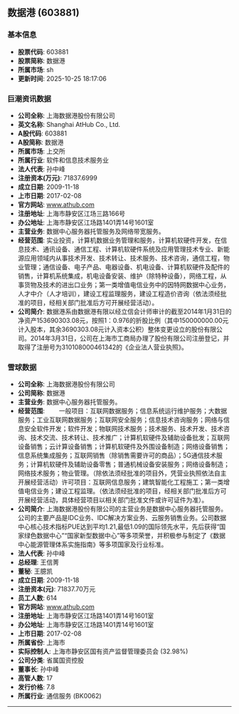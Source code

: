 ## 数据港 (603881)

### 基本信息

- **股票代码**: 603881
- **股票简称**: 数据港
- **所属市场**: sh
- **更新时间**: 2025-10-25 18:17:06

### 巨潮资讯数据

- **公司全称**: 上海数据港股份有限公司
- **英文名称**: Shanghai AtHub Co., Ltd.
- **A股代码**: 603881
- **A股简称**: 数据港
- **所属市场**: 上交所
- **所属行业**: 软件和信息技术服务业
- **法人代表**: 孙中峰
- **注册资本(万元)**: 71837.6999
- **成立日期**: 2009-11-18
- **上市日期**: 2017-02-08
- **官方网站**: www.athub.com
- **注册地址**: 上海市静安区江场三路166号
- **办公地址**: 上海市静安区江场路1401弄14号1601室
- **主营业务**: 数据中心服务器托管服务及网络带宽服务。
- **经营范围**: 实业投资，计算机数据业务管理和服务，计算机软硬件开发，在信息技术、通讯设备、通信工程、计算机软硬件系统及应用管理技术专业、新能源应用领域内从事技术开发、技术转让、技术服务、技术咨询，通信工程，物业管理；通信设备、电子产品、电器设备、机电设备、计算机软硬件及配件的销售，计算机系统集成，机电设备安装、维护（除特种设备），网络工程，从事货物及技术的进出口业务；第一类增值电信业务中的因特网数据中心业务，人才中介（人才培训），建设工程监理服务，建设工程造价咨询（依法须经批准的项目，经相关部门批准后方可开展经营活动）。
- **公司简介**: 数据港系由数据港有限以经立信会计师审计的截至2014年1月31日的净资产153690303.08元，按照1：0.976的折股比例（其中150000000.00元计入股本，其余3690303.08元计入资本公积）整体变更设立的股份有限公司。2014年3月31日，公司在上海市工商局办理了股份有限公司注册登记，并取得了注册号为310108000461342的《企业法人营业执照》。

### 雪球数据

- **公司全称**: 上海数据港股份有限公司
- **公司简称**: 数据港
- **主营业务**: 数据中心服务器托管服务。
- **经营范围**: 　　一般项目：互联网数据服务；信息系统运行维护服务；大数据服务；工业互联网数据服务；互联网安全服务；信息技术咨询服务；网络与信息安全软件开发；软件开发；物联网技术服务；技术服务、技术开发、技术咨询、技术交流、技术转让、技术推广；计算机软硬件及辅助设备批发；互联网设备销售；云计算设备销售；计算机软硬件及外围设备制造；网络设备销售；信息系统集成服务；互联网销售（除销售需要许可的商品）；5G通信技术服务；计算机软硬件及辅助设备零售；普通机械设备安装服务；网络设备制造；网络技术服务；物业管理。（除依法须经批准的项目外，凭营业执照依法自主开展经营活动）许可项目：互联网信息服务；建筑智能化工程施工；第一类增值电信业务；建设工程监理。（依法须经批准的项目，经相关部门批准后方可开展经营活动，具体经营项目以相关部门批准文件或许可证件为准）。
- **公司简介**: 上海数据港股份有限公司的主营业务是数据中心服务器托管服务。公司的主要产品是IDC业务、IDC解决方案业务、云服务销售业务。公司数据中心核心技术指标PUE达到平均1.21,最低1.09的国际领先水平，先后获得“国家绿色数据中心”“国家新型数据中心”等多项荣誉，并积极参与制定了《数据中心能源管理体系实施指南》等多项国家及行业标准。
- **法人代表**: 孙中峰
- **总经理**: 王信菁
- **董秘**: 王臆凯
- **成立日期**: 2009-11-18
- **注册资本(元)**: 71837.70万元
- **员工人数**: 614
- **官方网站**: www.athub.com
- **注册地址**: 上海市静安区江场路1401弄14号1601室
- **办公地址**: 上海市静安区江场路1401弄14号1601室
- **上市日期**: 2017-02-08
- **所属省份**: 上海市
- **实际控制人**: 上海市静安区国有资产监督管理委员会 (32.98%)
- **公司分类**: 省属国资控股
- **董事长**: 孙中峰
- **高管人数**: 17
- **发行价格**: 7.8
- **所属行业**: 通信服务 (BK0062)

---